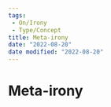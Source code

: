 ```yaml
---
tags:
 - On/Irony
 - Type/Concept
title: Meta-irony
date: "2022-08-20"
date modified: "2022-08-20"
---
```


# Meta-irony
